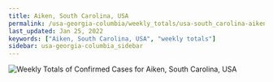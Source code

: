 ```yaml
---
title: Aiken, South Carolina, USA
permalink: /usa-georgia-columbia/weekly_totals/usa-south_carolina-aiken-weekly_totals.html
last_updated: Jan 25, 2022
keywords: ["Aiken, South Carolina, USA", "weekly totals"]
sidebar: usa-georgia-columbia_sidebar
---
```


![Weekly Totals of Confirmed Cases for Aiken, South Carolina, USA](/covid_tracker/images/graphs/usa-south_carolina-aiken-weekly_totals_graph.png)

